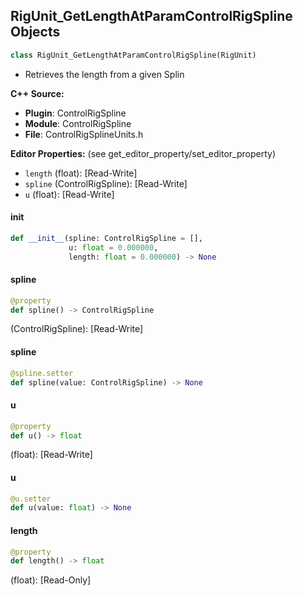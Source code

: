 ## RigUnit_GetLengthAtParamControlRigSpline Objects

```python
class RigUnit_GetLengthAtParamControlRigSpline(RigUnit)
```

* Retrieves the length from a given Splin

**C++ Source:**

- **Plugin**: ControlRigSpline
- **Module**: ControlRigSpline
- **File**: ControlRigSplineUnits.h

**Editor Properties:** (see get_editor_property/set_editor_property)

- ``length`` (float):  [Read-Write]
- ``spline`` (ControlRigSpline):  [Read-Write]
- ``u`` (float):  [Read-Write]

<a id="unreal.RigUnit_GetLengthAtParamControlRigSpline.__init__"></a>

#### __init__

```python
def __init__(spline: ControlRigSpline = [],
             u: float = 0.000000,
             length: float = 0.000000) -> None
```

<a id="unreal.RigUnit_GetLengthAtParamControlRigSpline.spline"></a>

#### spline

```python
@property
def spline() -> ControlRigSpline
```

(ControlRigSpline):  [Read-Write]

<a id="unreal.RigUnit_GetLengthAtParamControlRigSpline.spline"></a>

#### spline

```python
@spline.setter
def spline(value: ControlRigSpline) -> None
```

<a id="unreal.RigUnit_GetLengthAtParamControlRigSpline.u"></a>

#### u

```python
@property
def u() -> float
```

(float):  [Read-Write]

<a id="unreal.RigUnit_GetLengthAtParamControlRigSpline.u"></a>

#### u

```python
@u.setter
def u(value: float) -> None
```

<a id="unreal.RigUnit_GetLengthAtParamControlRigSpline.length"></a>

#### length

```python
@property
def length() -> float
```

(float):  [Read-Only]

<a id="unreal.RigUnit_FitChainToSplineCurve"></a>
